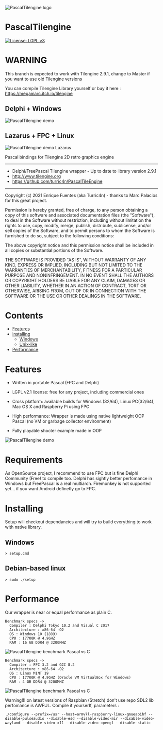 ![PascalTilengine logo](logo.png)
# PascalTilengine
[![License: LGPL v3](https://img.shields.io/badge/License-LGPL%20v3-blue.svg)](https://www.gnu.org/licenses/old-licenses/lgpl-2.1.html)

# WARNING
This branch is expected to work with Tilengine 2.9.1, change to Master if you want to use old Tilengine versions

You can compile Tilengine Library yourself or buy it here : https://megamarc.itch.io/tilengine

## Delphi + Windows
![PascalTilengine demo](PascalTilengineDemo.gif)

## Lazarus + FPC + Linux
![PascalTilengine demo Lazarus](PascalTilengineDemoLaz.gif)

Pascal bindings for Tilengine 2D retro graphics engine 

*****************************************************************************
* Delphi/FreePascal Tilengine wrapper - Up to date to library version 2.9.1
* http://www.tilengine.org
* https://github.com/turric4n/PascalTileEngine
*****************************************************************************

Copyright (c) 2021 Enrique Fuentes (aka Turric4n) - thanks to Marc Palacios for
this great project.

Permission is hereby granted, free of charge, to any person obtaining a copy
of this software and associated documentation files (the "Software"), to deal
in the Software without restriction, including without limitation the rights
to use, copy, modify, merge, publish, distribute, sublicense, and/or sell
copies of the Software, and to permit persons to whom the Software is
furnished to do so, subject to the following conditions:

The above copyright notice and this permission notice shall be included in all
copies or substantial portions of the Software.

THE SOFTWARE IS PROVIDED "AS IS", WITHOUT WARRANTY OF ANY KIND, EXPRESS OR
IMPLIED, INCLUDING BUT NOT LIMITED TO THE WARRANTIES OF MERCHANTABILITY,
FITNESS FOR A PARTICULAR PURPOSE AND NONINFRINGEMENT. IN NO EVENT SHALL THE
AUTHORS OR COPYRIGHT HOLDERS BE LIABLE FOR ANY CLAIM, DAMAGES OR OTHER
LIABILITY, WHETHER IN AN ACTION OF CONTRACT, TORT OR OTHERWISE, ARISING FROM,
OUT OF OR IN CONNECTION WITH THE SOFTWARE OR THE USE OR OTHER DEALINGS IN THE
SOFTWARE.

# Contents
- [Features](#features)
- [Installing](#installing)
    - [Windows](#windows)
    - [Unix-like](#unix-like)
- [Performance](#performance)

# Features
* Written in portable Pascal (FPC and Delphi)
* LGPL v2.1 license: free for any project, including commercial ones
* Cross platform: available builds for Windows (32/64), Linux PC(32/64), Mac OS X and Raspberry Pi using FPC
* High performance: Wrapper is made using native lightweight OOP Pascal (no VM or garbage collector environment)

* Fully playable shooter example made in OOP 

![PascalTilengine demo](shooter.gif)

# Requirements
As OpenSource project, I recommend to use FPC but is fine Delphi Community (Free) to compile too. Delphi has sightly 
better perfomance in Windows but FreePascal is a real multiarch. Firemonkey is not supported yet... if you want Android definetly 
go to FPC.

# Installing
Setup will checkout dependancies and will try to build everything to work with native library.

## Windows
```
> setup.cmd
```

## Debian-based linux
```
> sudo ./setup
```

# Performance
Our wrapper is near or equal performance as plain C.

```
Benchmark specs -> 
  Compiler : Delphi Tokyo 10.2 and Visual C 2017
  Architecture : x86-64 -O2
  OS : Windows 10 (1809)  
  CPU : I7700K @ 4.9GHZ
  RAM : 16 GB DDR4 @ 3200MHZ
```

![PascalTilengine benchmark Pascal vs C](benchmark_win.gif)

```
Benchmark specs -> 
  Compiler : FPC 3.2 and GCC 8.2
  Architecture : x86-64 -O2
  OS : Linux MINT 19
  CPU : I7700K @ 4.9GHZ (Oracle VM VirtualBox for Windows)
  RAM : 4 GB DDR4 @ 3200MHZ
```

![PascalTilengine benchmark Pascal vs C](benchmark_linux_vm.gif)

Warning!!! on latest versions of Raspbian (Stretch) don't use repo SDL2 lib perfomance is AWFUL. 
Compile it yourserlf, parameters : 
```
./configure --prefix=/usr --host=armv7l-raspberry-linux-gnueabihf --disable-pulseaudio --disable-esd --disable-video-mir --disable-video-wayland --disable-video-x11 --disable-video-opengl --disable-static
```
